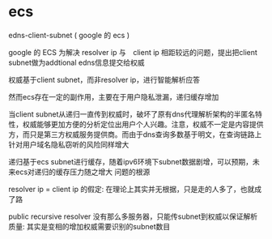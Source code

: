 # ecs

edns-client-subnet ( google 的 ecs )

google 的 ECS 为解决 resolver ip 与　client ip 相距较远的问题，提出把client subnet做为addtional edns信息提交给权威

权威基于client subnet，而非resolver ip，进行智能解析应答

然而ecs存在一定的副作用，主要在于用户隐私泄漏，递归缓存增加

当client subnet从递归一直传到权威时，破坏了原有dns代理解析架构的半匿名特性，权威能够更加方便的分析定位出用户个人兴趣。注意，权威不一定是内容提供方，而只是第三方权威服务提供商。而由于dns查询多数基于明文，在查询链路上针对用户域名隐私窃听的风险同样增大

递归基于ecs subnet进行缓存，随着ipv6环境下subnet数据剧增，可以预期，未来ecs对递归的缓存压力随之增大
问题的根源

resolver ip = client ip 的假定: 在理论上其实并无根据，只是走的人多了，也就成了路

public recursive resolver 没有那么多服务器，只能传subnet到权威以保证解析质量: 其实是变相的增加权威需要识别的subnet数目
